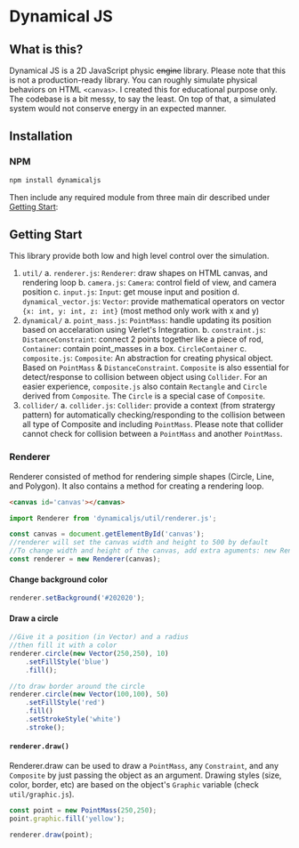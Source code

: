 # Dynamical JS
## What is this?
Dynamical JS is a 2D JavaScript physic ~~engine~~ library. Please note that this is not a production-ready library. You can roughly simulate physical behaviors on HTML `<canvas>`. I created this for educational purpose only. The codebase is a bit messy, to say the least. On top of that, a simulated system would not conserve energy in an expected manner.

## Installation
### NPM
```sh
npm install dynamicaljs
```

Then include any required module from three main dir described under [Getting Start](##getting-start):

## Getting Start
This library provide both low and high level control over the simulation.

1. `util/`
a. `renderer.js`: `Renderer`: draw shapes on HTML canvas, and rendering loop
b. `camera.js`: `Camera`: control field of view, and camera position
c. `input.js`: `Input`: get mouse input and position
d. `dynamical_vector.js`: `Vector`: provide mathematical operators on vector `{x: int, y: int, z: int}` (most method only work with x and y)
2. `dynamical/`
a. `point_mass.js`: `PointMass`: handle updating its position based on accelaration using Verlet's Integration. 
b. `constraint.js`: `DistanceConstraint`: connect 2 points together like a piece of rod, `Container`: contain point_masses in a box. `CircleContainer`
c. `composite.js`: `Composite`: An abstraction for creating physical object. Based on `PointMass` & `DistanceConstraint`. `Composite` is also essential for detect/response to collision between object using `Collider`. For an easier experience, `composite.js` also contain `Rectangle` and `Circle` derived from `Composite`. The `Circle` is a special case of `Composite`.
3. `collider/`
a. `collider.js`: `Collider`: provide a context (from stratergy pattern) for automatically checking/responding to the collision between all type of Composite and including `PointMass`. Please note that collider cannot check for collision between a `PointMass` and another `PointMass`.

### Renderer
Renderer consisted of method for rendering simple shapes (Circle, Line, and Polygon). It also contains a method for creating a rendering loop.

```html
<canvas id='canvas'></canvas>
```

```js
import Renderer from 'dynamicaljs/util/renderer.js';

const canvas = document.getElementById('canvas');
//renderer will set the canvas width and height to 500 by default
//To change width and height of the canvas, add extra aguments: new Renderer(canvas, 200, 300);
const renderer = new Renderer(canvas);
```

#### Change background color

```js
renderer.setBackground('#202020');
```

#### Draw a circle

```js
//Give it a position (in Vector) and a radius
//then fill it with a color
renderer.circle(new Vector(250,250), 10)
    .setFillStyle('blue')
    .fill();

//to draw border around the circle
renderer.circle(new Vector(100,100), 50)
    .setFillStyle('red')
    .fill()
    .setStrokeStyle('white')
    .stroke();
```

#### `renderer.draw()`

Renderer.draw can be used to draw a `PointMass`, any `Constraint`, and any `Composite` by just passing the object as an argument. Drawing styles (size, color, border, etc) are based on the object's `Graphic` variable (check `util/graphic.js`).

```js
const point = new PointMass(250,250);
point.graphic.fill('yellow');

renderer.draw(point);
```

